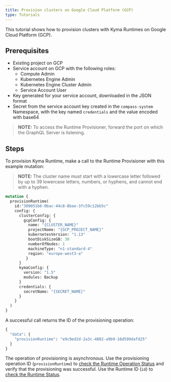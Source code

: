 ```yaml
---
title: Provision clusters on Google Cloud Platform (GCP)
type: Tutorials
---
```


This tutorial shows how to provision clusters with Kyma Runtimes on Google Cloud Platform (GCP).

## Prerequisites

- Existing project on GCP
- Service account on GCP with the following roles:
    * Compute Admin
    * Kubernetes Engine Admin
    * Kubernetes Engine Cluster Admin
    * Service Account User
- Key generated for your service account, downloaded in the JSON format
- Secret from the service account key created in the `compass-system` Namespace, with the key named `credentials` and the value encoded with base64

> **NOTE:** To access the Runtime Provisioner, forward the port on which the GraphQL Server is listening.

## Steps

To provision Kyma Runtime, make a call to the Runtime Provisioner with this example mutation:

> **NOTE:** The cluster name must start with a lowercase letter followed by up to 39 lowercase letters, numbers, or hyphens, and cannot end with a hyphen.

```graphql
mutation { 
  provisionRuntime(
    id:"309051b6-0bac-44c8-8bae-3fc59c12bb5c" 
    config: {
      clusterConfig: {
        gcpConfig: {
          name: "{CLUSTER_NAME}"
          projectName: "{GCP_PROJECT_NAME}"
          kubernetesVersion: "1.13"
          bootDiskSizeGB: 30
          numberOfNodes: 1
          machineType: "n1-standard-4"
          region: "europe-west3-a"
         }
      }
      kymaConfig: {
        version: "1.5"
        modules: Backup
      }
      credentials: {
        secretName: "{SECRET_NAME}"
      }
    }
  )
}
```

A successful call returns the ID of the provisioning operation:

```graphql
{
  "data": {
    "provisionRuntime": "e9c9ed2d-2a3c-4802-a9b9-16d599dafd25"
  }
}
```

The operation of provisioning is asynchronous. Use the provisioning operation ID (`provisionRuntime`) to [check the Runtime Operation Status](08-03-runtime-operation-status.md) and verify that the provisioning was successful. Use the Runtime ID (`id`) to [check the Runtime Status](08-04-runtime-status.md). 